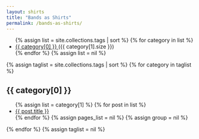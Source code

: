 ```yaml
---
layout: shirts
title: "Bands as Shirts"
permalink: /bands-as-shirts/
---
```


<!--
<header>
    <h1>Category List</h1>
</header>

-->
<ul class="tag-box inline">
{% assign list = site.collections.tags | sort %}
    {% for category in list %} 
        <li>
            <a href="#{{ category[0] }}">
                {{ category[0] }}
            </a>
            <span>({{ category[1].size }})</span>
        </li>
    {% endfor %}
{% assign list = nil %}
</ul>

{% assign taglist = site.collections.tags | sort %}
{% for category in taglist %} 
 <h2 id="{{ category[0] }}">{{ category[0] }}</h2>
 <ul class="post-list">
  {% assign list = category[1] %}  
  {% for post in list %}
   <li>
   <a href="{{ post.url }}">{{ post.title }}</a>
   </li>
  {% endfor %}
  {% assign pages_list = nil %}
  {% assign group = nil %}
 </ul>
{% endfor %}
{% assign taglist = nil %}

